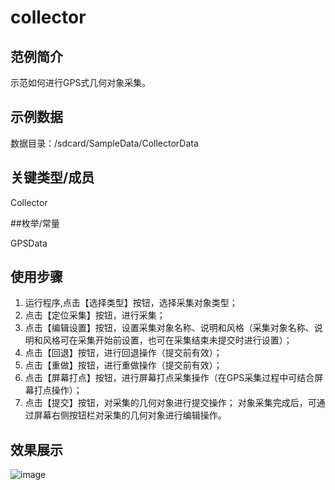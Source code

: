 # collector

## 范例简介

示范如何进行GPS式几何对象采集。

## 示例数据

数据目录：/sdcard/SampleData/CollectorData

## 关键类型/成员

Collector

##枚举/常量

GPSData

## 使用步骤

1. 运行程序,点击【选择类型】按钮，选择采集对象类型；
2. 点击【定位采集】按钮，进行采集；
3. 点击【编辑设置】按钮，设置采集对象名称、说明和风格（采集对象名称、说明和风格可在采集开始前设置，也可在采集结束未提交时进行设置）；
4. 点击【回退】按钮，进行回退操作（提交前有效）；
5. 点击【重做】按钮，进行重做操作（提交前有效）；
6. 点击【屏幕打点】按钮，进行屏幕打点采集操作（在GPS采集过程中可结合屏幕打点操作）；
7. 点击【提交】按钮，对采集的几何对象进行提交操作；
对象采集完成后，可通过屏幕右侧按钮栏对采集的几何对象进行编辑操作。

## 效果展示

![image](https://github.com/SuperMap/iMobile-SampleCode/blob/master/AndroidStudioSampleCode/collector/Collector.png)
